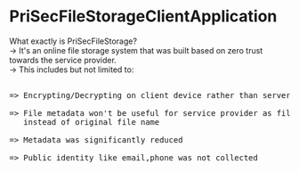 # PriSecFileStorageClientApplication

What exactly is PriSecFileStorage?
  <br>-> It's an online file storage system that was built based on zero trust towards the service provider.
  <br>-> This includes but not limited to:
<pre>
    <br>=> Encrypting/Decrypting on client device rather than server
    <br>=> File metadata won't be useful for service provider as file content and a random file name was sent 
   instead of original file name
    <br>=> Metadata was significantly reduced
    <br>=> Public identity like email,phone was not collected
</pre>
